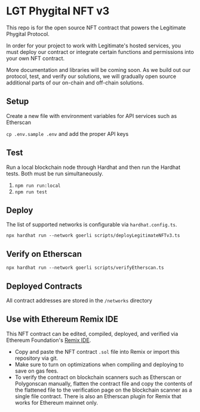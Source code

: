 # LGT Phygital NFT v3
This repo is for the open source NFT contract that powers the Legitimate Phygital Protocol.

In order for your project to work with Legitimate's hosted services, you must deploy our contract or integrate certain functions and permissions into your own NFT contract.

More documentation and libraries will be coming soon. As we build out our protocol, test, and verify our solutions, we will gradually open source additional parts of our on-chain and off-chain solutions.

## Setup
Create a new file with environment variables for API services such as Etherscan

`cp .env.sample .env` and add the proper API keys

## Test

Run a local blockchain node through Hardhat and then run the Hardhat tests.
Both must be run simultaneously.

1. `npm run run:local`
2. `npm run test`

## Deploy

The list of supported networks is configurable via `hardhat.config.ts`.

`npx hardhat run --network goerli scripts/deployLegitimateNFTv3.ts`

## Verify on Etherscan

`npx hardhat run --network goerli scripts/verifyEtherscan.ts`

## Deployed Contracts
All contract addresses are stored in the `/networks` directory

## Use with Ethereum Remix IDE

This NFT contract can be edited, compiled, deployed, and verified via Ethereum Foundation's [Remix IDE](https://remix.ethereum.org/).

* Copy and paste the NFT contract `.sol` file into Remix or import this repository via git.
* Make sure to turn on optimizations when compiling and deploying to save on gas fees.
* To verify the contract on blockchain scanners such as Etherscan or Polygonscan manually, flatten the contract file and copy the contents of the flattened file to the verification page on the blockchain scanner as a single file contract. There is also an Etherscan plugin for Remix that works for Ethereum mainnet only.
